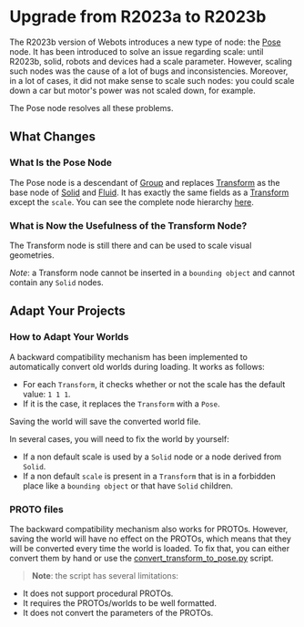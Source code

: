 # Upgrade from R2023a to R2023b
The R2023b version of Webots introduces a new type of node: the [Pose](../reference/pose.md) node.
It has been introduced to solve an issue regarding scale: until R2023b, solid, robots and devices had a scale parameter.
However, scaling such nodes was the cause of a lot of bugs and inconsistencies.
Moreover, in a lot of cases, it did not make sense to scale such nodes: you could scale down a car but motor's power was not scaled down, for example.

The Pose node resolves all these problems.

## What Changes
### What Is the Pose Node

The Pose node is a descendant of [Group](../reference/group.md) and replaces [Transform](../reference/transform.md) as the base node of [Solid](../reference/solid.md) and [Fluid](../reference/fluid.md).
It has exactly the same fields as a [Transform](../reference/transform.md) except the `scale`.
You can see the complete node hierarchy [here](../reference/node-chart.md).

### What is Now the Usefulness of the Transform Node?

The Transform node is still there and can be used to scale visual geometries.

*Note*: a Transform node cannot be inserted in a `bounding object` and cannot contain any `Solid` nodes.

## Adapt Your Projects
### How to Adapt Your Worlds
A backward compatibility mechanism has been implemented to automatically convert old worlds during loading.
It works as follows:
  - For each `Transform`, it checks whether or not the scale has the default value: `1 1 1`.
  - If it is the case, it replaces the `Transform` with a `Pose`.

Saving the world will save the converted world file.

In several cases, you will need to fix the world by yourself:
  - If a non default scale is used by a `Solid` node or a node derived from `Solid`.
  - If a non default `scale` is present in a `Transform` that is in a forbidden place like a `bounding object` or that have `Solid` children.

### PROTO files

The backward compatibility mechanism also works for PROTOs.
However, saving the world will have no effect on the PROTOs, which means that they will be converted every time the world is loaded.
To fix that, you can either convert them by hand or use the [convert\_transform\_to\_pose.py](https://raw.githubusercontent.com/cyberbotics/webots/master/scripts/converter/convert_transform_to_pose.py) script.

> **Note**: the script has several limitations:
  - It does not support procedural PROTOs.
  - It requires the PROTOs/worlds to be well formatted.
  - It does not convert the parameters of the PROTOs.
